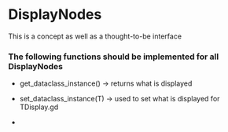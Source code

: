 # DisplayNodes
This is a concept as well as a thought-to-be interface

### The following functions should be implemented for all DisplayNodes

- get_dataclass_instance() -> returns what is displayed

- set_dataclass_instance(T) -> used to set what is displayed for TDisplay.gd

- 
